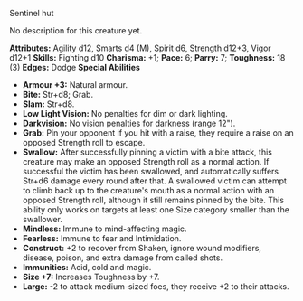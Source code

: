 Sentinel hut

No description for this creature yet.

**Attributes:** Agility d12, Smarts d4 (M), Spirit d6, Strength d12+3,
Vigor d12+1
**Skills:** Fighting d10
**Charisma:** +1; **Pace:** 6; **Parry:** 7; **Toughness:** 18 (3)
**Edges:** Dodge
**Special Abilities**
- **Armour +3:** Natural armour.
- **Bite:** Str+d8; Grab.
- **Slam:** Str+d8.
- **Low Light Vision:** No penalties for dim or dark lighting.
- **Darkvision:** No vision penalties for darkness (range 12").
- **Grab:** Pin your opponent if you hit with a raise, they require a
raise on an opposed Strength roll to escape.
- **Swallow:** After successfully pinning a victim with a bite attack,
this creature may make an opposed Strength roll as a normal action. If
successful the victim has been swallowed, and automatically suffers
Str+d6 damage every round after that. A swallowed victim can attempt to
climb back up to the creature's mouth as a normal action with an
opposed Strength roll, although it still remains pinned by the bite.
This ability only works on targets at least one Size category smaller
than the swallower.
- **Mindless:** Immune to mind-affecting magic.
- **Fearless:** Immune to fear and Intimidation.
- **Construct:** +2 to recover from Shaken, ignore wound modifiers,
disease, poison, and extra damage from called shots.
- **Immunities:** Acid, cold and magic.
- **Size +7:** Increases Toughness by +7.
- **Large:** -2 to attack medium-sized foes, they receive +2 to their
attacks.

